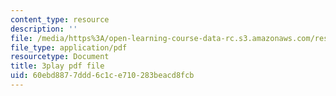 ```yaml
---
content_type: resource
description: ''
file: /media/https%3A/open-learning-course-data-rc.s3.amazonaws.com/res-6-012-introduction-to-probability-spring-2018/60ebd8877ddd6c1ce710283beacd8fcb_mxpC3MEiATQ.pdf
file_type: application/pdf
resourcetype: Document
title: 3play pdf file
uid: 60ebd887-7ddd-6c1c-e710-283beacd8fcb
---
```

